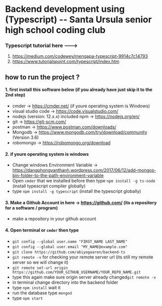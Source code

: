 # Backend development using (Typescript) -- Santa Ursula senior high school coding club
### Typescript tutorial here ---> 
1. https://medium.com/codewey/mengapa-typescript-9914c7c14793
2. https://www.tutorialspoint.com/typescript/index.htm

## how to run the project ?

#### 1. first install this software below (if you already have just skip it to the 2nd step)
- cmder -> https://cmder.net/ (if youre operating system is Windows)
- visual studio code -> https://code.visualstudio.com/
- nodejs (version: 12.x.x) included npm -> https://nodejs.org/en/
- git -> https://git-scm.com/
- postman -> https://www.postman.com/downloads/
- Mongodb -> https://www.mongodb.com/try/download/community (Version 3.6)
- robomongo -> https://robomongo.org/download

#### 2. if youre operating system is windows
- Change windows Environment Variable -> https://dangphongvanthanh.wordpress.com/2017/06/12/add-mongos-bin-folder-to-the-path-environment-variable
- Open `cmder` that we installed before then type `npm install -g ts-node` (install typescript compiler globally) 
- type `npm install -g typescript` (install the typescript globally)

#### 3. Make a Github Account in here -> https://github.com/ (its a repository for a software / program)
- make a repository in your github account

#### 4. Open terminal or `cmder` then type
-  `git config --global user.name "FIRST_NAME LAST_NAME"`
-  `git config --global user.email "MY_NAME@example.com"`
-  `git clone https://github.com/abiyogaaron/backend-ts`
-  `git remote -v` for checking your remote server url (its still my remote server so we will change it)
-  `git remote set-url origin https://github.com/YOUR_GITHUB_USERNAME/YOUR_REPO_NAME.git`
-  type this again make sure origin server already changed`git remote -v`
-  in terminal change directory into the backend folder
-  type `npm install` wait it
-  run the database type `mongod`
-  type `npm start`

